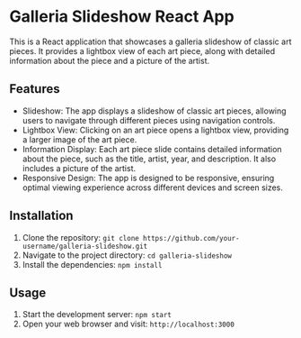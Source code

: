 # Galleria Slideshow React App

This is a React application that showcases a galleria slideshow of classic art pieces. It provides a lightbox view of each art piece, along with detailed information about the piece and a picture of the artist.

## Features

- Slideshow: The app displays a slideshow of classic art pieces, allowing users to navigate through different pieces using navigation controls.
- Lightbox View: Clicking on an art piece opens a lightbox view, providing a larger image of the art piece.
- Information Display: Each art piece slide contains detailed information about the piece, such as the title, artist, year, and description. It also includes a picture of the artist.
- Responsive Design: The app is designed to be responsive, ensuring optimal viewing experience across different devices and screen sizes.

## Installation

1. Clone the repository: `git clone https://github.com/your-username/galleria-slideshow.git`
2. Navigate to the project directory: `cd galleria-slideshow`
3. Install the dependencies: `npm install`

## Usage

1. Start the development server: `npm start`
2. Open your web browser and visit: `http://localhost:3000`

